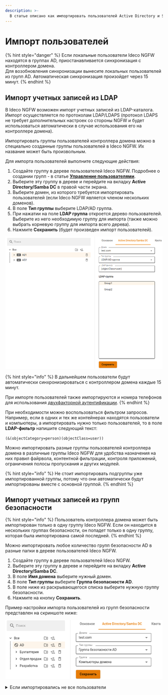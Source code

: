 ```yaml
---
description: >-
  В статье описано как импортировать пользователей Active Directory и Samba DC.
---
```


# Импорт пользователей

{% hint style="danger" %}
Если локальные пользователи Ideco NGFW находятся в группах AD, приостанавливается синхронизация с контроллером домена.\
Для возобновления синхронизации вынесите локальных пользователей из групп AD. Автоматическая синхронизация произойдет через 15 минут.
{% endhint %}

## Импорт учетных записей из LDAP

В Ideco NGFW возможен импорт учетных записей из LDAP-каталога. Импорт осуществляется по протоколам LDAP/LDAPS (протокол LDAPS не требует дополнительных настроек со стороны NGFW и будет использоваться автоматически в случае использования его на контроллере домена).

Импортировать группы пользователей контроллера домена можно в специально созданные группы пользователей в Ideco NGFW. Их название может быть произвольным.

Для импорта пользователей выполните следующие действия:

1. Создайте группу в дереве пользователей Ideco NGFW. Подробнее о создании групп - в статье [**Управление пользователями**](/settings/users/user-tree/user-management.md#sozdanie-gruppy).
2. Выберите эту группу в дереве и перейдите на вкладку **Active Directory/Samba DC** в правой части экрана.
3. Выберите домен, из которого требуется импортировать пользователей (если Ideco NGFW является членом нескольких доменов).
4. В поле **Тип группы** выберите LDAP/AD группа.
5. При нажатии на поле **LDAP группа** откроется дерево пользователей. Выберите из него необходимую группу для импорта (также можно выбрать корневую группу для импорта всего дерева).
6. Нажмите **Сохранить** (будет произведен импорт пользователей).

![](/.gitbook/assets/user-import3.png)

{% hint style="info" %}
В дальнейшем пользователи будут автоматически синхронизироваться с контроллером домена каждые 15 минут.

При импорте пользователей также импортируются и номера телефонов для использования [двухфакторной аутентификации](/settings/users/authorization/vpn-connection/two-factor-authentication.md).
{% endhint %}

При необходимости можно воспользоваться фильтром запросов. Например, если в одних и тех же контейнерах находятся пользователи и компьютеры, а импортировать нужно только пользователей, то в поле **LDAP-фильтр** напишите следующий текст:

`(&(objectCategory=person)(objectClass=user))`

Можно импортировать разные группы пользователей контроллера домена в различные группы Ideco NGFW для удобства назначения на них правил файрвола, контентной фильтрации, контроля приложений, ограничения полосы пропускания и других модулей.

{% hint style="info" %}
Не стоит импортировать подгруппы уже импортированной группы, потому что они автоматически будут импортированы вместе с основной группой.
{% endhint %}

## Импорт учетных записей из групп безопасности

{% hint style="info" %}
Пользователь контроллера домена может быть импортирован только в одну группу Ideco NGFW. Если он находится в нескольких группах безопасности, он попадет только в одну группу, которая была импортирована самой последней.
{% endhint %}

Можно импортировать любое количество групп безопасности AD в разные папки в дереве пользователей Ideco NGFW.

1. Создайте группу в дереве пользователей Ideco NGFW.
2. Выберите эту группу в дереве и перейдите на вкладку **Active Directory/Samba DC**.
3. В поле **Имя домена** выберите нужный домен.
4. В поле **Тип группы** выберите **Группа безопасности AD**.
5. В поле ниже из раскрывающегося списка выберите нужную группу безопасности.
6. Нажмите на кнопку **Сохранить**.

Пример настройки импорта пользователей из групп безопасности представлен на скриншоте ниже:

![](/.gitbook/assets/user-import2.png)

<details>

<summary>Если импортировались не все пользователи</summary>

Если импортировались не все пользователи, то включите режим совместимости. **Важно**: включенный режим совместимости импортирует пользователей медленнее.

Примеры включения через терминал и браузер:

**Терминал**

1\. Авторизуйтесь командой:

```
curl -c /tmp/cookie -b /tmp/cookie -X POST https://адрес_сервера/web/auth/login -d '{"login": "логин", "password": "пароль", "rest_path": "/"}' -k
```

2\. Отправьте запрос на включение режима:

```
curl -c /tmp/cookie -b /tmp/cookie -X PUT https://адрес_сервера/ad_backend/security_group_import_settings -d '{"compatibility_mode": true}' -i -k -H 'Content-type: application/json'
```

**Браузер**

1\. Откройте веб-интерфейс Ideco NGFW и нажмите F12;

2\. Перейдите во вкладку **Сеть** и нажмите на любой запрос;

3\. В появившемся окне перейдите на вкладку **Новый запрос**;

4\. Отправьте запрос авторизации:

```
POST https://адрес_сервера/web/auth/login
```

Тело запроса:

```
{
    "login": "логин", "password": "пароль", "rest_path": "/"
}
```

<img src="/.gitbook/assets/user-import.png" alt="" data-size="original">

5\. Отправьте запрос на включение режима:

```
PUT /ad_backend/security_group_import_settings
```

Тело запроса:

```
{
  "compatibility_mode": true
}
```

<img src="/.gitbook/assets/user-import1.png" alt="" data-size="original">

Для выключения режима совместимости в теле запроса вместо `true` укажите `false`.

</details>
